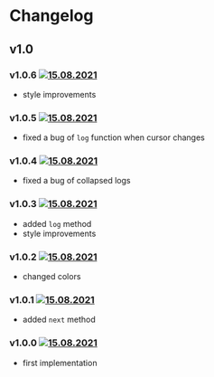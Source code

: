 # Changelog

## v1.0

### v1.0.6 [![15.08.2021](https://img.shields.io/date/1629058441)](https://github.com/d8corp/watch-state/tree/v1.0.6)

- style improvements

### v1.0.5 [![15.08.2021](https://img.shields.io/date/1629052829)](https://github.com/d8corp/watch-state/tree/v1.0.5)

- fixed a bug of `log` function when cursor changes

### v1.0.4 [![15.08.2021](https://img.shields.io/date/1629052211)](https://github.com/d8corp/watch-state/tree/v1.0.4)

- fixed a bug of collapsed logs

### v1.0.3 [![15.08.2021](https://img.shields.io/date/1629051034)](https://github.com/d8corp/watch-state/tree/v1.0.3)

- added `log` method
- style improvements

### v1.0.2 [![15.08.2021](https://img.shields.io/date/1629044426)](https://github.com/d8corp/watch-state/tree/v1.0.2)

- changed colors

### v1.0.1 [![15.08.2021](https://img.shields.io/date/1629040696)](https://github.com/d8corp/watch-state/tree/v1.0.1)

- added `next` method

### v1.0.0 [![15.08.2021](https://img.shields.io/date/1629026387)](https://github.com/d8corp/watch-state/tree/v1.0.0)

- first implementation
